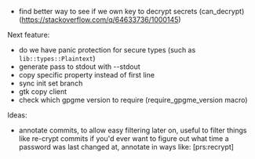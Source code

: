 - find better way to see if we own key to decrypt secrets (can_decrypt) (https://stackoverflow.com/q/64633736/1000145)

Next feature:
- do we have panic protection for secure types (such as `lib::types::Plaintext`)
- generate pass to stdout with --stdout
- copy specific property instead of first line
- sync init set branch
- gtk copy client
- check which gpgme version to require (require_gpgme_version macro)

Ideas:
- annotate commits, to allow easy filtering later on, useful to filter things
  like re-crypt commits if you'd ever want to figure out what time a password
  was last changed at, annotate in ways like: [prs:recrypt]
